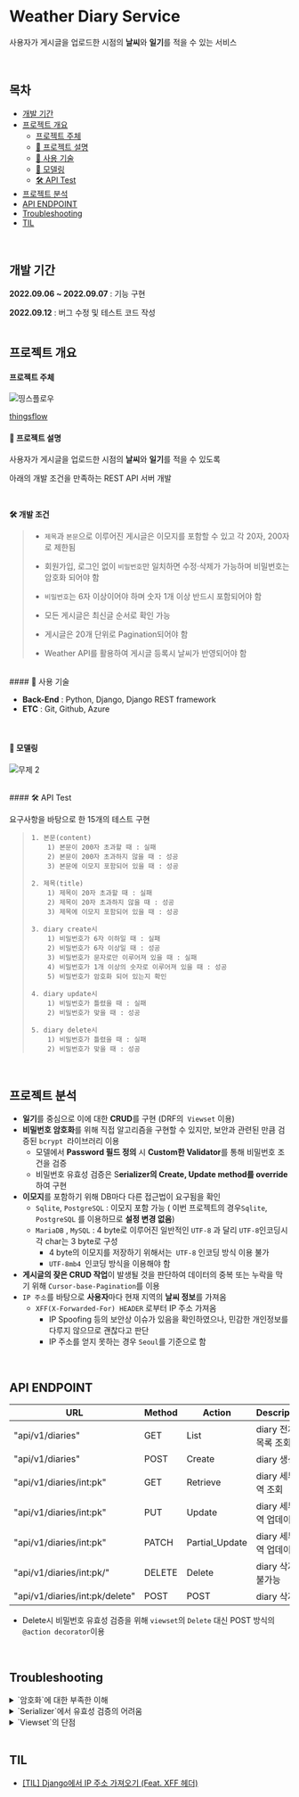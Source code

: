 # Weather Diary Service

사용자가 게시글을 업로드한 시점의 **날씨**와 **일기**를 적을 수 있는 서비스

</br>

## 목차

  * [개발 기간](#개발-기간)
  * [프로젝트 개요](#프로젝트-개요)
      - [프로젝트 주체](#프로젝트-주체)
      - [💭 프로젝트 설명](#💭-프로젝트-설명)
      - [🧹 사용 기술](#🧹-사용-기술)
      - [📰 모델링](#📰-모델링)
      - [🛠 API Test](#🛠-API-TEST)
  * [프로젝트 분석](#프로젝트-분석)
  * [API ENDPOINT](#API-ENDPOINT)
  * [Troubleshooting](#Troubleshooting)
  * [TIL](#TIL)






</br>

## 개발 기간
**2022.09.06 ~ 2022.09.07** : 기능 구현

**2022.09.12** : 버그 수정 및 테스트 코드  작성
</br>
  </br>
  
## 프로젝트 개요


#### 프로젝트 주체 


![띵스플로우](https://user-images.githubusercontent.com/83492367/189649735-4498ba67-b27f-4653-850d-b4f42586547f.png)


[thingsflow](https://thingsflow.com/ko/home)

#### 💭 프로젝트 설명
사용자가 게시글을 업로드한 시점의 **날씨**와 **일기**를 적을 수 있도록

아래의 개발 조건을 만족하는 REST API 서버 개발

</br>

**🛠 개발 조건**

> - `제목`과 `본문`으로 이루어진 게시글은 이모지를 포함할 수 있고 각 20자, 200자로 제한됨
> 	
> - 회원가입, 로그인 없이 `비밀번호`만 일치하면 수정·삭제가 가능하며 비밀번호는 암호화 되어야 함
> 	
> - `비밀번호`는 6자 이상이어야 하며 숫자 1개 이상 반드시 포함되어야 함
> 	
> - 모든 게시글은 최신글 순서로 확인 가능
> - 게시글은 20개 단위로 Pagination되어야 함
> - Weather API를 활용하여 게시글 등록시 날씨가 반영되어야 함

</br>
#### 🧹 사용 기술 

- **Back-End** : Python, Django, Django REST framework
- **ETC** : Git, Github, Azure

<br>

#### 📰 모델링
![무제 2](https://user-images.githubusercontent.com/83492367/189656844-fd1224fa-a9cc-4bdc-8dbc-bafa28819f5a.jpg)

</br>
#### 🛠 API Test

요구사항을 바탕으로 한 15개의 테스트 구현



>     1. 본문(content)
>         1) 본문이 200자 초과할 때 : 실패
>         2) 본문이 200자 초과하지 않을 때 : 성공
>         3) 본문에 이모지 포함되어 있을 때 : 성공
> 
>     2. 제목(title)
>         1) 제목이 20자 초과할 때 : 실패
>         2) 제목이 20자 초과하지 않을 때 : 성공
>         3) 제목에 이모지 포함되어 있을 때 : 성공
> 
>     3. diary create시
>         1) 비밀번호가 6자 이하일 때 : 실패
>         2) 비밀번호가 6자 이상일 때 : 성공
>         3) 비밀번호가 문자로만 이루어져 있을 때 : 실패
>         4) 비밀번호가 1개 이상의 숫자로 이루어져 있을 때 : 성공
>         5) 비밀번호가 암호화 되어 있는지 확인
> 
>     4. diary update시
>         1) 비밀번호가 틀렸을 때 : 실패
>         2) 비밀번호가 맞을 때 : 성공
> 
>     5. diary delete시
>         1) 비밀번호가 틀렸을 때 : 실패
>         2) 비밀번호가 맞을 때 : 성공






</br>

## 프로젝트 분석
- **일기**를 중심으로 이에 대한 **CRUD**를 구현 (DRF의` Viewset` 이용)
- **비밀번호 암호화**를 위해  직접 알고리즘을 구현할 수 있지만, 보안과 관련된 만큼 검증된 `bcrypt `라이브러리 이용
	- 모델에서 **Password 필드 정의** 시 **Custom한 Validator**를 통해 비밀번호 조건을 검증
	- 비밀번호 유효성 검증은 S**erializer의 Create, Update method를 override**하여 구현
- **이모지**를 포함하기 위해 DB마다 다른 접근법이 요구됨을 확인
	- `Sqlite`, `PostgreSQL` : 이모지 포함 가능 ( 이번 프로젝트의 경우`Sqlite`, `PostgreSQL` 를 이용하므로 **설정 변경 없음**)
	-  `MariaDB` , `MySQL` : 4 byte로 이루어진 일반적인 `UTF-8` 과 달리 `UTF-8`인코딩시 각 char는 3 byte로 구성
		- 4 byte의 이모지를 저장하기 위해서는` UTF-8` 인코딩 방식 이용 불가
		- `UTF-8mb4 `인코딩 방식을 이용해야 함
- **게시글의 잦은 CRUD 작업**이 발생될 것을 판단하여 데이터의 중복 또는 누락을 막기 위해 `Cursor-base-Pagination`를 이용
-  `IP 주소`를 바탕으로 **사용자**마다 현재 지역의 **날씨 정보**를 가져옴
	- `XFF(X-Forwarded-For) HEADER` 로부터 IP 주소 가져옴
		- IP Spoofing 등의 보안상 이슈가 있음을 확인하였으나, 민감한 개인정보를 다루지 않으므로 괜찮다고 판단
		- IP 주소를 얻지 못하는 경우 `Seoul`를 기준으로 함
	
</br>

## API ENDPOINT


URL|Method|Action|Description|
|------|---|---|---|
|"api/v1/diaries"|GET|List|diary 전체 목록 조회|
|"api/v1/diaries"|POST|Create|diary 생성
|"api/v1/diaries/int:pk"|GET|Retrieve|diary 세부내역 조회
|"api/v1/diaries/int:pk"|PUT|Update|diary 세부내역 업데이트|
|"api/v1/diaries/int:pk"|PATCH|Partial_Update|diary 세부내역 업데이트|
|"api/v1/diaries/int:pk/"|DELETE|Delete|diary 삭제 불가능|
|"api/v1/diaries/int:pk/delete"|POST|POST|diary 삭제|

* Delete시 비밀번호 유효성 검증을 위해 `viewset`의 `Delete` 대신 POST 방식의` @action decorator `이용

</br>

## Troubleshooting


<details>
<summary>`암호화`에 대한 부족한 이해</summary>

<!-- summary 아래 한칸 공백 두어야함 -->

- 초반에 Django에서 제공하는 기본 암호화 함수가 아니라 `Argon2`라는 라이브러리를 이용하여 암호화를 진행
-  최신 알고리즘인 만큼 문서가 부족하여 PasswordHasher() 함수에 대해 이해하는데 많은 시간을 소요함
- Password를 str 형태로 비교해야한다는 점을 알지 못해 이로 인한 시간을 낭비함
-  결국은 viewset의 문제점들로 대중적인 bcrypt를 이용하여 기능을 구현
-  과제를 마무리하기 위해 시간을 효율적으로 관리해야 할 필요성에 대해 체감

</details>

<details>
<summary>`Serializer`에서 유효성 검증의 어려움</summary>

<!-- summary 아래 한칸 공백 두어야함 -->


- 유효성 검증을 **Serializer**와 **View** 중 어느 수준에서 진행해야 하는지에 대해 많은 시간 소요
	- View에서는 perform_create, perform_update, perform_destory 등 인스턴스를 DB에 처리하는 로직을 가지고 있을 뿐
	- DRF의 Source Code를 참고했을때 실질적인 데이터의 유효성 검증 및 생성은 Serilizer에서 진행된다고 판단
	- Serializer에서는 Create시, Update시에만 유효성 검증 가능 
		- Delete Serializer를 따로 구현하여 Update method 로직을 바꿔 Delete method로 이용하려했으나 실패
		-  **기간안에** **Delete시 유효성 검증에 대한 적절한 방법을 찾지 못함**
			- 후에 @action decorator를 이용하여 delete하도록 변경하여 기능 구현

- 유효성 검증이라는 Serializer의 기능에 대한 이해 부족으로 판단되어 추후 학습 예정
			
</details>


<details>
<summary>`Viewset`의 단점</summary>

<!-- summary 아래 한칸 공백 두어야함 -->

- 반복되는 코드를 줄이고자 Viewset을 이용하여 CRUD를 구현하였으나, 각 method에 대한 정확한 이해가 부족
-  특히 Viewset의 Destory method는 유효성을 검증하는 로직이 없음을 확인하는데 오랜 시간을 소요함
-  Viewset 대신 Apiview를 이용할 필요성에 대해 체감,  API v2를 Apiview를 이용하여 추후 구현 예정


</details>

</br>

## TIL

- [[TIL] Django에서 IP 주소 가져오기 (Feat. XFF 헤더)](https://medium.com/@heeee/til-django%EC%97%90%EC%84%9C-ip-%EC%A3%BC%EC%86%8C-%EA%B0%80%EC%A0%B8%EC%98%A4%EA%B8%B0-feat-xff-%ED%97%A4%EB%8D%94-52acd7274139)



